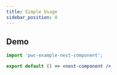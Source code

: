 ```yaml
---
title: Simple Usage
sidebar_position: 0
---
```


## Demo

```jsx preview
import 'pwc-example-nest-component';

export default () => <nest-component />
```
